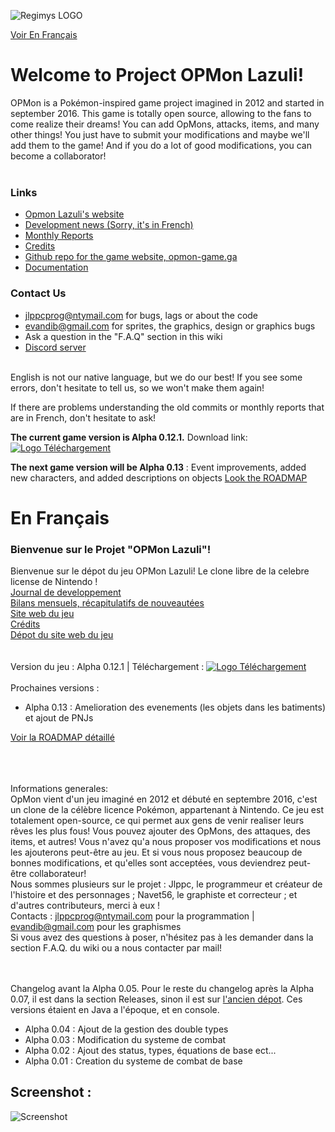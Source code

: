 ![Regimys LOGO](https://raw.githubusercontent.com/jlppc/OpMon/master/Ressources/Other/opmon_title.png)<br>

[Voir En Français](#enfrancais)

# Welcome to Project OPMon Lazuli!

OPMon is a Pokémon-inspired game project imagined in 2012 and started in september 2016. This game is totally open source, allowing to the fans to come realize their dreams! You can add OpMons, attacks, items, and many other things! You just have to submit your modifications and maybe we'll add them to the game! And if you do a lot of good modifications, you can become a collaborator!<br/><br/>

### Links
* [Opmon Lazuli's website](http://opmon-game.ga)
* [Development news (Sorry, it's in French)](https://github.com/jlppc/OpMon/wiki/Journal-du-développement)
* [Monthly Reports](https://github.com/jlppc/OpMon/wiki/Monthly-reports)
* [Credits](https://github.com/jlppc/OpMon/blob/master/Credits.md)
* [Github repo for the game website, opmon-game.ga](https://github.com/jlppc/Site-OpMon)
* [Documentation](http://opmon-game.ga/pages/doc)


### Contact Us
* jlppcprog@ntymail.com for bugs, lags or about the code
* evandib@gmail.com for sprites, the graphics, design or graphics bugs
* Ask a question in the "F.A.Q" section in this wiki
* [Discord server](https://discord.gg/QkyCKh5)
<br>
English is not our native language, but we do our best! If you see some errors, don't hesitate to tell us, so we won't make them again!

If there are problems understanding the old commits or monthly reports that are in French, don't hesitate to ask!

__The current game version is Alpha 0.12.1.__ Download link: <a href="http://opmon-game.ga/downloads"><img src="https://raw.githubusercontent.com/jlppc/OpMon/master/Ressources/Other/version_logo.png" alt="Logo Téléchargement"></a>

__The next game version will be Alpha 0.13__ : Event improvements, added new characters, and added descriptions on objects
[Look the ROADMAP](https://github.com/jlppc/OpMon/wiki/ROADMAP)


# En Français<a name="enfrancais">

<h3>Bienvenue sur le Projet "OPMon Lazuli"!</h3>

Bienvenue sur le dépot du jeu OPMon Lazuli! Le clone libre de la celebre license de Nintendo !<br/>
<a href="https://github.com/jlppc/OpMon/wiki/Journal-du-développement">Journal de developpement</a><br/>
<a href="https://github.com/jlppc/OpMon/wiki/Monthly-reports---Bilans-Mensuels/">Bilans mensuels, récapitulatifs de nouveautées</a><br/>
<a href="http://opmon-game.ga">Site web du jeu</a><br/>
<a href="https://github.com/jlppc/OpMon/blob/master/Credits.md">Crédits</a><br/>
<a href="https://github.com/jlppc/Site-OpMon">Dépot du site web du jeu</a><br/><br/>
<br/>Version du jeu : Alpha 0.12.1 | Téléchargement : <a href="http://opmon-game.ga"><img src="https://raw.githubusercontent.com/jlppc/OpMon/master/Ressources/Other/version_logo.png" alt="Logo Téléchargement"></a><br/><br/>
Prochaines versions :<ul>
<li>Alpha 0.13 : Amelioration des evenements (les objets dans les batiments) et ajout de PNJs</li>
</ul>
<a href="https://github.com/jlppc/OpMon/wiki/ROADMAP">Voir la ROADMAP détaillé</a>
<br/>

<br/>
<br/>
<br/>

Informations generales:<br/>
OpMon vient d'un jeu imaginé en 2012 et débuté en septembre 2016, c'est un clone de la célèbre licence Pokémon, appartenant à Nintendo. 
Ce jeu est totalement open-source, ce qui permet aux gens de venir realiser leurs rêves les plus fous! 
Vous pouvez ajouter des OpMons, des attaques, des items, et autres! 
Vous n'avez qu'a nous proposer vos modifications et nous les ajouterons peut-être au jeu. 
Et si vous nous proposez beaucoup de bonnes modifications, et qu'elles sont acceptées, vous deviendrez peut-être collaborateur!<br/>
Nous sommes plusieurs sur le projet : Jlppc, le programmeur et créateur de l'histoire et des personnages ; Navet56, le graphiste et correcteur ; et d'autres contributeurs, merci à eux !<br/>
Contacts : jlppcprog@ntymail.com pour la programmation | evandib@gmail.com pour les graphismes<br/>
Si vous avez des questions à poser, n'hésitez pas à les demander dans la section F.A.Q. du wiki ou a nous contacter par mail!<br/><br/><br/>

Changelog avant la Alpha 0.05. Pour le reste du changelog après la Alpha 0.07, il est dans la section Releases, sinon il est sur <a href="https://github.com/jlppc/Projet-Pokemon-Regimys/releases">l'ancien dépot</a>. Ces versions étaient en Java a l'époque, et en console.
<ul>
<li>Alpha 0.04 : Ajout de la gestion des double types</li>
<li>Alpha 0.03 : Modification du systeme de combat</li>
<li>Alpha 0.02 : Ajout des status, types, équations de base ect...</li>
<li>Alpha 0.01 : Creation du systeme de combat de base</li>
</ul>
<h2>Screenshot :</h2> 
<img src="https://raw.githubusercontent.com/jlppc/OpMon/master/Ressources/Other/screenshot_2.png" alt="Screenshot"/> 


